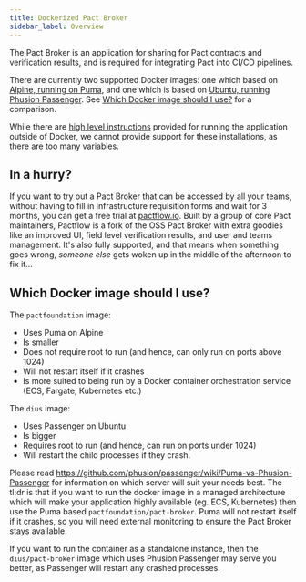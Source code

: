 ```yaml
---
title: Dockerized Pact Broker
sidebar_label: Overview
---
```


The Pact Broker is an application for sharing for Pact contracts and verification results, and is required for integrating Pact into CI/CD pipelines.

There are currently two supported Docker images: one which based on [Alpine, running on Puma](/pact_broker/docker_images/pactfoundation), and one which is based on [Ubuntu, running Phusion Passenger](/pact_broker/docker_images/dius). See [Which Docker image should I use?](#which-docker-image-should-i-use) for a comparison.

While there are [high level instructions][rollyourown] provided for running the application outside of Docker, we cannot provide support for these installations, as there are too many variables.

## In a hurry?

If you want to try out a Pact Broker that can be accessed by all your teams, without having to fill in infrastructure requisition forms and wait for 3 months, you can get a free trial at <a href="https://pactflow.io/?utm_source=github&utm_campaign=dockerized_pact_broker_index">pactflow.io</a>. Built by a group of core Pact maintainers, Pactflow is a fork of the OSS Pact Broker with extra goodies like an improved UI, field level verification results, and user and teams management. It's also fully supported, and that means when something goes wrong, *someone else* gets woken up in the middle of the afternoon to fix it...


## Which Docker image should I use?

The `pactfoundation` image:

* Uses Puma on Alpine
* Is smaller
* Does not require root to run (and hence, can only run on ports above 1024)
* Will not restart itself if it crashes
* Is more suited to being run by a Docker container orchestration service (ECS, Fargate, Kubernetes etc.)

The `dius` image:

* Uses Passenger on Ubuntu
* Is bigger
* Requires root to run (and hence, can run on ports under 1024)
* Will restart the child processes if they crash.

Please read https://github.com/phusion/passenger/wiki/Puma-vs-Phusion-Passenger for information on which server will suit your needs best. The tl;dr is that if you want to run the docker image in a managed architecture which will make your application highly available (eg. ECS, Kubernetes) then use the Puma based `pactfoundation/pact-broker`. Puma will not restart itself if it crashes, so you will need external monitoring to ensure the Pact Broker stays available.

If you want to run the container as a standalone instance, then the `dius/pact-broker` image which uses Phusion Passenger may serve you better, as Passenger will restart any crashed processes.


[rollyourown]: https://github.com/pact-foundation/pact_broker#rolling-your-own
